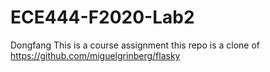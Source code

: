 # ECE444-F2020-Lab2
Dongfang This is a course assignment this repo is a clone of https://github.com/miguelgrinberg/flasky 
